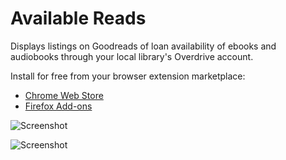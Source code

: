 # Available Reads
Displays listings on Goodreads of loan availability of ebooks and audiobooks through your local library's Overdrive account.

Install for free from your browser extension marketplace:

* [Chrome Web Store](https://chrome.google.com/webstore/detail/available-goodreads/gclnfffacbjpclfenjgefpfnafmjghhk?hl=en)
* [Firefox Add-ons](https://addons.mozilla.org/en-US/firefox/addon/available-reads/)

![Screenshot](https://github.com/rhollister/goodreads/raw/master/Screenshot_1.jpg)

![Screenshot](https://github.com/rhollister/goodreads/raw/master/Screenshot_2.jpg)

